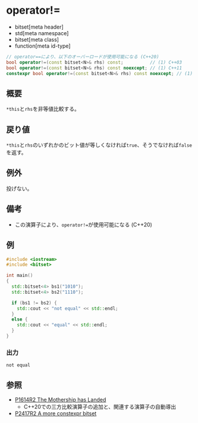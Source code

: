 # operator!=
* bitset[meta header]
* std[meta namespace]
* bitset[meta class]
* function[meta id-type]

```cpp
// operator==により、以下のオーバーロードが使用可能になる (C++20)
bool operator!=(const bitset<N>& rhs) const;          // (1) C++03
bool operator!=(const bitset<N>& rhs) const noexcept; // (1) C++11
constexpr bool operator!=(const bitset<N>& rhs) const noexcept; // (1) C++23
```

## 概要
`*this`と`rhs`を非等値比較する。


## 戻り値
`*this`と`rhs`のいずれかのビット値が等しくなければ`true`、そうでなければ`false`を返す。


## 例外
投げない。


## 備考
- この演算子により、`operator!=`が使用可能になる (C++20)


## 例
```cpp example
#include <iostream>
#include <bitset>

int main()
{
  std::bitset<4> bs1("1010");
  std::bitset<4> bs2("1110");

  if (bs1 != bs2) {
    std::cout << "not equal" << std::endl;
  }
  else {
    std::cout << "equal" << std::endl;
  }
}
```

### 出力
```
not equal
```


## 参照
- [P1614R2 The Mothership has Landed](https://www.open-std.org/jtc1/sc22/wg21/docs/papers/2019/p1614r2.html)
    - C++20での三方比較演算子の追加と、関連する演算子の自動導出
- [P2417R2 A more constexpr bitset](https://www.open-std.org/jtc1/sc22/wg21/docs/papers/2022/p2417r2.pdf)
